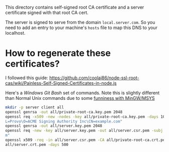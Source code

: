This directory contains self-signed root CA certificate and a server certificate signed with that root CA cert.

The server is signed to serve from the domain `local.server.com`.  So you need to add an entry to your machine's
`hosts` file to map this DNS to your localhost.

# How to regenerate these certificates?

I followed this guide: https://github.com/coolaj86/node-ssl-root-cas/wiki/Painless-Self-Signed-Certificates-in-node.js

Here's a *Windows Git Bash* set of commands.  Note this is slightly different than Normal Unix commands due to some
[funniness with MinGW/MSYS](http://stackoverflow.com/a/31990313/674326)

```bash
mkdir -p server client all
openssl genrsa -out all/private-root-ca.key.pem 2048
openssl req -x509 -new -nodes -key all/private-root-ca.key.pem -days 1024 -out all/private-root-ca.crt.pem -subj "//C=US\ST=Utah\
L=Provo\O=ACME Signing Authority Inc\CN=example.com"
openssl genrsa -out all/server.key.pem 2048
openssl req -new -key all/server.key.pem -out all/server.csr.pem -subj "//C=US\ST=Utah\L=Provo\O=ACME Tech Inc\CN=local.server.co
m"
openssl x509 -req -in all/server.csr.pem -CA all/private-root-ca.crt.pem -CAkey all/private-root-ca.key.pem -CAcreateserial -out
all/server.crt.pem -days 500
```
